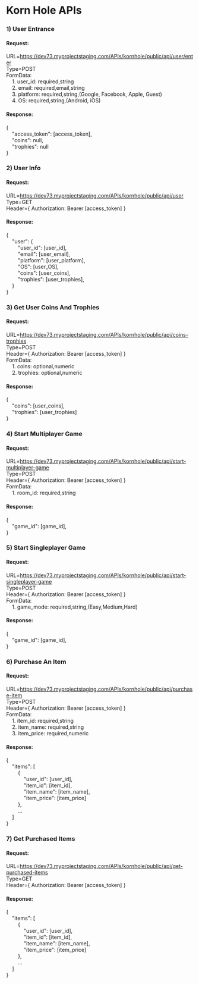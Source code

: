# Korn Hole APIs

### 1) User Entrance
#### Request:
URL=https://dev73.myprojectstaging.com/APIs/kornhole/public/api/user/enter  
Type=POST  
FormData:  
&nbsp;&nbsp;&nbsp;&nbsp;1. user_id: required,string  
&nbsp;&nbsp;&nbsp;&nbsp;2. email: required,email,string  
&nbsp;&nbsp;&nbsp;&nbsp;3. platform: required,string,(Google, Facebook, Apple, Guest)  
&nbsp;&nbsp;&nbsp;&nbsp;4. OS: required,string,(Android, iOS)  
#### Response:
{  
&nbsp;&nbsp;&nbsp;&nbsp;"access_token": [access_token],  
&nbsp;&nbsp;&nbsp;&nbsp;"coins": null,  
&nbsp;&nbsp;&nbsp;&nbsp;"trophies": null  
}

### 2) User Info
#### Request:
URL=https://dev73.myprojectstaging.com/APIs/kornhole/public/api/user  
Type=GET  
Header={ Authorization: Bearer [access_token] }  
#### Response:
{  
&nbsp;&nbsp;&nbsp;&nbsp;"user": {  
&nbsp;&nbsp;&nbsp;&nbsp;&nbsp;&nbsp;&nbsp;&nbsp;"user_id": [user_id],  
&nbsp;&nbsp;&nbsp;&nbsp;&nbsp;&nbsp;&nbsp;&nbsp;"email": [user_email],  
&nbsp;&nbsp;&nbsp;&nbsp;&nbsp;&nbsp;&nbsp;&nbsp;"platform": [user_platform],  
&nbsp;&nbsp;&nbsp;&nbsp;&nbsp;&nbsp;&nbsp;&nbsp;"OS": [user_OS],  
&nbsp;&nbsp;&nbsp;&nbsp;&nbsp;&nbsp;&nbsp;&nbsp;"coins": [user_coins],  
&nbsp;&nbsp;&nbsp;&nbsp;&nbsp;&nbsp;&nbsp;&nbsp;"trophies": [user_trophies],    
&nbsp;&nbsp;&nbsp;&nbsp;}  
}

### 3) Get User Coins And Trophies
#### Request:
URL=https://dev73.myprojectstaging.com/APIs/kornhole/public/api/coins-trophies  
Type=POST  
Header={ Authorization: Bearer [access_token] }  
FormData:  
&nbsp;&nbsp;&nbsp;&nbsp;1. coins: optional,numeric  
&nbsp;&nbsp;&nbsp;&nbsp;2. trophies: optional,numeric  
#### Response:
{  
&nbsp;&nbsp;&nbsp;&nbsp;"coins": [user_coins],  
&nbsp;&nbsp;&nbsp;&nbsp;"trophies": [user_trophies]  
}

### 4) Start Multiplayer Game
#### Request:
URL=https://dev73.myprojectstaging.com/APIs/kornhole/public/api/start-multiplayer-game  
Type=POST  
Header={ Authorization: Bearer [access_token] }  
FormData:  
&nbsp;&nbsp;&nbsp;&nbsp;1. room_id: required,string  
#### Response:
{  
&nbsp;&nbsp;&nbsp;&nbsp;"game_id": [game_id],  
}

### 5) Start Singleplayer Game
#### Request:
URL=https://dev73.myprojectstaging.com/APIs/kornhole/public/api/start-singleplayer-game  
Type=POST  
Header={ Authorization: Bearer [access_token] }  
FormData:  
&nbsp;&nbsp;&nbsp;&nbsp;1. game_mode: required,string,(Easy,Medium,Hard)  
#### Response:
{  
&nbsp;&nbsp;&nbsp;&nbsp;"game_id": [game_id],  
}

### 6) Purchase An Item
#### Request:
URL=https://dev73.myprojectstaging.com/APIs/kornhole/public/api/purchase-item  
Type=POST  
Header={ Authorization: Bearer [access_token] }  
FormData:  
&nbsp;&nbsp;&nbsp;&nbsp;1. item_id: required,string  
&nbsp;&nbsp;&nbsp;&nbsp;2. item_name: required,string  
&nbsp;&nbsp;&nbsp;&nbsp;3. item_price: required,numeric  
#### Response:
{  
&nbsp;&nbsp;&nbsp;&nbsp;"items": [  
&nbsp;&nbsp;&nbsp;&nbsp;&nbsp;&nbsp;&nbsp;&nbsp;{  
&nbsp;&nbsp;&nbsp;&nbsp;&nbsp;&nbsp;&nbsp;&nbsp;&nbsp;&nbsp;&nbsp;&nbsp;"user_id": [user_id],  
&nbsp;&nbsp;&nbsp;&nbsp;&nbsp;&nbsp;&nbsp;&nbsp;&nbsp;&nbsp;&nbsp;&nbsp;"item_id": [item_id],  
&nbsp;&nbsp;&nbsp;&nbsp;&nbsp;&nbsp;&nbsp;&nbsp;&nbsp;&nbsp;&nbsp;&nbsp;"item_name": [item_name],  
&nbsp;&nbsp;&nbsp;&nbsp;&nbsp;&nbsp;&nbsp;&nbsp;&nbsp;&nbsp;&nbsp;&nbsp;"item_price": [item_price]  
&nbsp;&nbsp;&nbsp;&nbsp;&nbsp;&nbsp;&nbsp;&nbsp;},  
&nbsp;&nbsp;&nbsp;&nbsp;&nbsp;&nbsp;&nbsp;&nbsp;...  
&nbsp;&nbsp;&nbsp;&nbsp;]  
}

### 7) Get Purchased Items
#### Request:
URL=https://dev73.myprojectstaging.com/APIs/kornhole/public/api/get-purchased-items  
Type=GET  
Header={ Authorization: Bearer [access_token] }  
#### Response:
{  
&nbsp;&nbsp;&nbsp;&nbsp;"items": [  
&nbsp;&nbsp;&nbsp;&nbsp;&nbsp;&nbsp;&nbsp;&nbsp;{  
&nbsp;&nbsp;&nbsp;&nbsp;&nbsp;&nbsp;&nbsp;&nbsp;&nbsp;&nbsp;&nbsp;&nbsp;"user_id": [user_id],  
&nbsp;&nbsp;&nbsp;&nbsp;&nbsp;&nbsp;&nbsp;&nbsp;&nbsp;&nbsp;&nbsp;&nbsp;"item_id": [item_id],  
&nbsp;&nbsp;&nbsp;&nbsp;&nbsp;&nbsp;&nbsp;&nbsp;&nbsp;&nbsp;&nbsp;&nbsp;"item_name": [item_name],  
&nbsp;&nbsp;&nbsp;&nbsp;&nbsp;&nbsp;&nbsp;&nbsp;&nbsp;&nbsp;&nbsp;&nbsp;"item_price": [item_price]  
&nbsp;&nbsp;&nbsp;&nbsp;&nbsp;&nbsp;&nbsp;&nbsp;},  
&nbsp;&nbsp;&nbsp;&nbsp;&nbsp;&nbsp;&nbsp;&nbsp;...  
&nbsp;&nbsp;&nbsp;&nbsp;]  
}